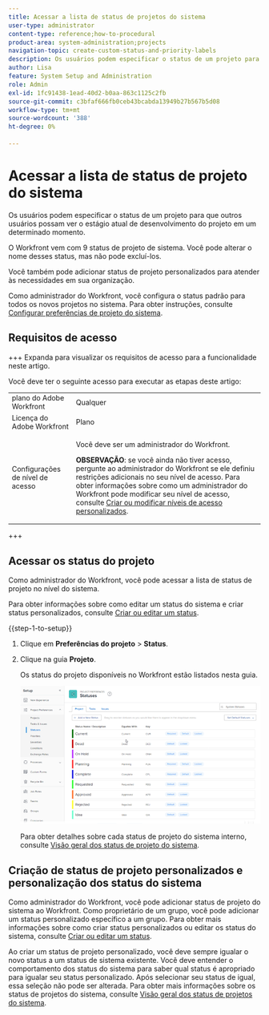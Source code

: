 ```yaml
---
title: Acessar a lista de status de projetos do sistema
user-type: administrator
content-type: reference;how-to-procedural
product-area: system-administration;projects
navigation-topic: create-custom-status-and-priority-labels
description: Os usuários podem especificar o status de um projeto para que outros usuários possam ver o estágio atual de desenvolvimento do projeto em um determinado momento.
author: Lisa
feature: System Setup and Administration
role: Admin
exl-id: 1fc91438-1ead-40d2-b0aa-863c1125c2fb
source-git-commit: c3bfaf666fb0ceb43bcabda13949b27b567b5d08
workflow-type: tm+mt
source-wordcount: '388'
ht-degree: 0%

---
```


# Acessar a lista de status de projeto do sistema

Os usuários podem especificar o status de um projeto para que outros usuários possam ver o estágio atual de desenvolvimento do projeto em um determinado momento.

O Workfront vem com 9 status de projeto de sistema. Você pode alterar o nome desses status, mas não pode excluí-los.

Você também pode adicionar status de projeto personalizados para atender às necessidades em sua organização.

Como administrador do Workfront, você configura o status padrão para todos os novos projetos no sistema. Para obter instruções, consulte [Configurar preferências de projeto do sistema](../../../administration-and-setup/set-up-workfront/configure-system-defaults/set-project-preferences.md).

## Requisitos de acesso

+++ Expanda para visualizar os requisitos de acesso para a funcionalidade neste artigo.

Você deve ter o seguinte acesso para executar as etapas deste artigo:

<table style="table-layout:auto"> 
 <col> 
 <col> 
 <tbody> 
  <tr> 
   <td role="rowheader">plano do Adobe Workfront</td> 
   <td>Qualquer</td> 
  </tr> 
  <tr> 
   <td role="rowheader">Licença do Adobe Workfront</td> 
   <td>Plano</td> 
  </tr> 
  <tr> 
   <td role="rowheader">Configurações de nível de acesso</td> 
   <td> <p>Você deve ser um administrador do Workfront.</p> <p><b>OBSERVAÇÃO</b>: se você ainda não tiver acesso, pergunte ao administrador do Workfront se ele definiu restrições adicionais no seu nível de acesso. Para obter informações sobre como um administrador do Workfront pode modificar seu nível de acesso, consulte <a href="../../../administration-and-setup/add-users/configure-and-grant-access/create-modify-access-levels.md" class="MCXref xref">Criar ou modificar níveis de acesso personalizados</a>.</p> </td> 
  </tr> 
 </tbody> 
</table>

+++

## Acessar os status do projeto

Como administrador do Workfront, você pode acessar a lista de status de projeto no nível do sistema.

Para obter informações sobre como editar um status do sistema e criar status personalizados, consulte [Criar ou editar um status](../../../administration-and-setup/customize-workfront/creating-custom-status-and-priority-labels/create-or-edit-a-status.md).

{{step-1-to-setup}}

1. Clique em **Preferências do projeto** > **Status**.

1. Clique na guia **Projeto**.

   Os status do projeto disponíveis no Workfront estão listados nesta guia.

   ![](assets/project-status.png)

   Para obter detalhes sobre cada status de projeto do sistema interno, consulte [Visão geral dos status de projeto do sistema](../../../administration-and-setup/customize-workfront/creating-custom-status-and-priority-labels/system-project-statuses.md).

## Criação de status de projeto personalizados e personalização dos status do sistema

Como administrador do Workfront, você pode adicionar status de projeto do sistema ao Workfront. Como proprietário de um grupo, você pode adicionar um status personalizado específico a um grupo. Para obter mais informações sobre como criar status personalizados ou editar os status do sistema, consulte [Criar ou editar um status](../../../administration-and-setup/customize-workfront/creating-custom-status-and-priority-labels/create-or-edit-a-status.md).

Ao criar um status de projeto personalizado, você deve sempre igualar o novo status a um status de sistema existente. Você deve entender o comportamento dos status do sistema para saber qual status é apropriado para igualar seu status personalizado. Após selecionar seu status de igual, essa seleção não pode ser alterada. Para obter mais informações sobre os status de projetos do sistema, consulte [Visão geral dos status de projetos do sistema](../../../administration-and-setup/customize-workfront/creating-custom-status-and-priority-labels/system-project-statuses.md).
